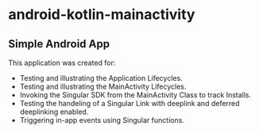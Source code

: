 # android-kotlin-mainactivity
## Simple Android App 
This application was created for:
* Testing and illustrating the Application Lifecycles.
* Testing and illustrating the MainActivity Lifecycles.
* Invoking the Singular SDK from the MainActivity Class to track Installs.
* Testing the handeling of a Singular Link with deeplink and deferred deeplinking enabled.
* Triggering in-app events using Singular functions.


